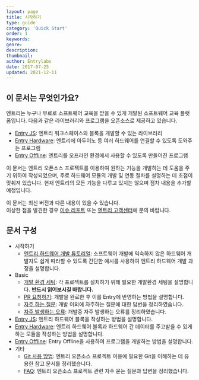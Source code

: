 ```yaml
---
layout: page
title: 시작하기
type: guide
category: 'Quick Start'
order: 1
keywords: 
genre: 
description: 
thumbnail: 
author: Entrylabs
date: 2017-07-25
updated: 2021-12-11
---
```


## 이 문서는 무엇인가요?

엔트리는 누구나 무료로 소프트웨어 교육을 받을 수 있게 개발된 소프트웨어 교육 플랫폼입니다. 다음과 같은 라이브러리와 프로그램을 오픈소스로 제공하고 있습니다.

- [Entry JS](https://github.com/entrylabs/entryjs): 엔트리 워크스페이스와 블록을 개발할 수 있는 라이브러리
- [Entry Hardware](https://github.com/entrylabs/entry-hw): 엔트리에 아두이노 등 여러 하드웨어를 연결할 수 있도록 도와주는 프로그램
- [Entry Offline](https://github.com/entrylabs/entry-offline): 엔트리를 오프라인 환경에서 사용할 수 있도록 만들어진 프로그램

이 문서는 엔트리 오픈소스 프로젝트를 이용하여 원하는 기능을 개발하는 데 도움을 주기 위하여 작성되었으며, 주로 하드웨어 모듈의 개발 및 연동 절차를 설명하는 데 초점이 맞춰져 있습니다.
현재 엔트리의 모든 기능을 다루고 있지는 않으며 점차 내용을 추가할 예정입니다.

이 문서는 최신 버전과 다른 내용이 있을 수 있습니다.  
이상한 점을 발견한 경우 [이슈 리포트](https://github.com/entrylabs/docs/issues) 또는 [엔트리 고객센터](mailto:entry@connect.or.kr)에 문의 바랍니다.

## 문서 구성

- 시작하기
  - [엔트리 하드웨어 개발 튜토리얼](/guide/quick_start/2018-07-30-tutorial.html): 소프트웨어 개발에 익숙하지 않은 하드웨어 개발자도 쉽게 따라할 수 있도록 간단한 예시를 사용하여 엔트리 하드웨어 개발 과정을 설명합니다.
- Basic
  - [개발 환경 세팅](/guide/basic/setting_environment.html): 각 프로젝트를 설치하기 위해 필요한 개발환경 세팅을 설명합니다. **반드시 읽어보시길 바랍니다.**
  - [PR 요청하기](/guide/basic/pull_request.html): 개발을 완료한 후 이를 Entry에 반영하는 방법을 설명합니다.
  - [자주 하는 질문](/guide/basic/2016-07-07-faq.html): 개발 이외에 자주하는 질문에 대한 답변을 정리하였습니다.
  - [자주 발생하는 오류](/guide/basic/2023-05-25-common_problem.html): 개발중 자주 발생하는 오류를 정리하였습니다.
- [Entry JS](/guide/entryjs/2018-03-09-getting_started.html): 엔트리 하드웨어 블록을 작성하는 방법을 설명합니다.
- [Entry Hardware](/guide/entry-hw/2016-05-01-getting_started.html): 엔트리 하드웨어 블록과 하드웨어 간 데이터를 주고받을 수 있게 하는 모듈을 작성하는 방법을 설명합니다.
- [Entry Offline](/guide/entry-offline/2017-12-20-getting_started.html): Entry Offline을 사용하여 프로그램을 개발하는 방법을 설명합니다.
- 기타
  - [Git 사용 방법](/guide/etc/2016-05-03-git_fork.html): 엔트리 오픈소스 프로젝트 이용에 필요한 Git을 이해하는 데 유용한 참고 문서를 정리했습니다.
  - [FAQ](/guide/basic/2016-07-07-faq.html): 엔트리 오픈소스 프로젝트 관련 자주 묻는 질문과 답변을 정리했습니다.
